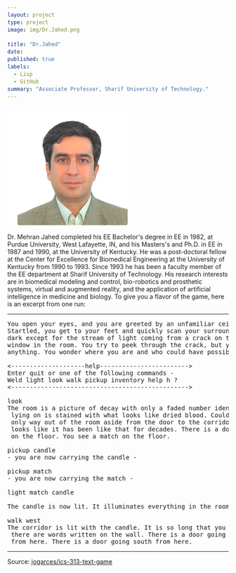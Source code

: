 ```yaml
---
layout: project
type: project
image: img/Dr.Jahed.png

title: "Dr.Jahed"
date: 
published: true
labels:
  - Lisp
  - GitHub
summary: "Associate Professor, Sharif University of Technology."
---
```


<img class="img-fluid" src="../img/Dr.Jahed.png">

Dr. Mehran Jahed completed his EE Bachelor's degree in EE in 1982, at Purdue University, West Lafayette, IN, and his Masters's and Ph.D. in EE in 1987 and 1990, at the University of Kentucky. He was a post-doctoral fellow at the Center for Excellence for Biomedical Engineering at the University of Kentucky from 1990 to
1993. Since 1993 he has been a faculty member of the EE department at Sharif University of Technology.
His research interests are in biomedical modeling and control, bio-robotics and prosthetic systems, virtual and augmented reality, and the application of artificial intelligence in medicine and biology.
To give you a flavor of the game, here is an excerpt from one run:

<hr>

<pre>
You open your eyes, and you are greeted by an unfamiliar ceiling.
Startled, you get to your feet and quickly scan your surroundings. It's
dark except for the stream of light coming from a crack on the only boarded
window in the room. You try to peek through the crack, but you cannot see
anything. You wonder where you are and who could have possibly brought you here.

<--------------------help------------------------>
Enter quit or one of the following commands -
Weld light look walk pickup inventory help h ?
<------------------------------------------------>

look
The room is a picture of decay with only a faded number identifying it as room-4. The bed you were
 lying on is stained with what looks like dried blood. Could it be your blood? No - it is not. The
 only way out of the room aside from the door to the corridor is a window that is boarded shut. It
 looks like it has been like that for decades. There is a door going west from here. You see a candle
 on the floor. You see a match on the floor.

pickup candle
- you are now carrying the candle -

pickup match
- you are now carrying the match -

light match candle

The candle is now lit. It illuminates everything in the room.

walk west
The corridor is lit with the candle. It is so long that you cannot see to the end. You notice that
 there are words written on the wall. There is a door going east from here. There is a way going north
 from here. There is a door going south from here.
</pre>

<hr>

Source: <a href="https://github.com/jogarces/ics-313-text-game"><i class="large github icon "></i>jogarces/ics-313-text-game</a>
